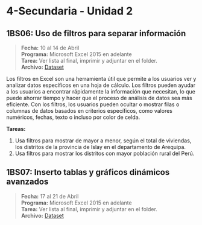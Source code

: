 # 4-Secundaria - Unidad 2

## 1BS06: Uso de filtros para separar información

> **Fecha:** 10 al 14 de Abril<br> **Programa:** Microsoft Excel 2015 en adelante<br> **Tarea:** Ver lista al final, imprimir y adjuntar en el folder.<br> **Archivo:** [Dataset](https://data.apps.fao.org/catalog/dataset/rlc-peru-datos ':include :type=code')

Los filtros en Excel son una herramienta útil que permite a los usuarios ver y analizar datos específicos en una hoja de cálculo. Los filtros pueden ayudar a los usuarios a encontrar rápidamente la información que necesitan, lo que puede ahorrar tiempo y hacer que el proceso de análisis de datos sea más eficiente. Con los filtros, los usuarios pueden ocultar o mostrar filas o columnas de datos basados en criterios específicos, como valores numéricos, fechas, texto o incluso por color de celda.

**Tareas:**

1. Usa filtros para mostrar de mayor a menor, según el total de viviendas, los distritos de la provincia de Islay en el departamento de Arequipa.
2. Usa filtros para mostrar los distritos con mayor población rural del Perú.

## 1BS07: Inserto tablas y gráficos dinámicos avanzados

> **Fecha:** 17 al 21 de Abril<br> **Programa:** Microsoft Excel 2015 en adelante<br> **Tarea:** Ver lista al final, imprimir y adjuntar en el folder.<br> **Archivo:** [Dataset](https://data.apps.fao.org/catalog/dataset/rlc-peru-datos ':include :type=code')